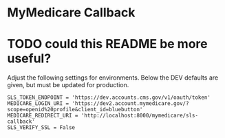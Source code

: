 MyMedicare Callback
===================

# TODO could this README be more useful?

Adjust the following settings for environments.  Below the DEV defaults are given, but must be updated for production.


    SLS_TOKEN_ENDPOINT = 'https://dev.accounts.cms.gov/v1/oauth/token'
    MEDICARE_LOGIN_URI = 'https://dev2.account.mymedicare.gov/?scope=openid%20profile&client_id=bluebutton'
    MEDICARE_REDIRECT_URI = 'http://localhost:8000/mymedicare/sls-callback'
    SLS_VERIFY_SSL = False
